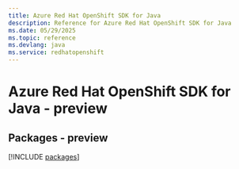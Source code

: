 ```yaml
---
title: Azure Red Hat OpenShift SDK for Java
description: Reference for Azure Red Hat OpenShift SDK for Java
ms.date: 05/29/2025
ms.topic: reference
ms.devlang: java
ms.service: redhatopenshift
---
```

# Azure Red Hat OpenShift SDK for Java - preview
## Packages - preview
[!INCLUDE [packages](red-hat-openshift-index.md)]